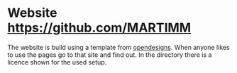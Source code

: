 # Website https://github.com/MARTIMM

The website is build using a template from [opendesigns](http://www.opendesigns.org).
When anyone likes to use the pages go to that site and find out. In the
directory there is a licence shown for the used setup.

